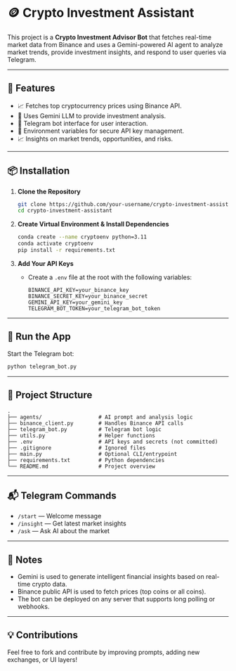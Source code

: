 # 🪙 Crypto Investment Assistant

This project is a **Crypto Investment Advisor Bot** that fetches real-time market data from Binance and uses a Gemini-powered AI agent to analyze market trends, provide investment insights, and respond to user queries via Telegram.

---

## 🚀 Features

* 📈 Fetches top cryptocurrency prices using Binance API.
* 🧠 Uses Gemini LLM to provide investment analysis.
* 🤖 Telegram bot interface for user interaction.
* 🔡️ Environment variables for secure API key management.
* 📈 Insights on market trends, opportunities, and risks.

---

## 📦 Installation

1. **Clone the Repository**

   ```bash
   git clone https://github.com/your-username/crypto-investment-assistant.git
   cd crypto-investment-assistant
   ```

2. **Create Virtual Environment & Install Dependencies**

   ```bash
   conda create --name cryptoenv python=3.11
   conda activate cryptoenv
   pip install -r requirements.txt
   ```

3. **Add Your API Keys**

   * Create a `.env` file at the root with the following variables:

     ```env
     BINANCE_API_KEY=your_binance_key
     BINANCE_SECRET_KEY=your_binance_secret
     GEMINI_API_KEY=your_gemini_key
     TELEGRAM_BOT_TOKEN=your_telegram_bot_token
     ```

---

## 🧪 Run the App

Start the Telegram bot:

```bash
python telegram_bot.py
```

---

## 📁 Project Structure

```
.
├── agents/                  # AI prompt and analysis logic
├── binance_client.py        # Handles Binance API calls
├── telegram_bot.py          # Telegram bot logic
├── utils.py                 # Helper functions
├── .env                     # API keys and secrets (not committed)
├── .gitignore               # Ignored files
├── main.py                  # Optional CLI/entrypoint
├── requirements.txt         # Python dependencies
└── README.md                # Project overview
```

---

## 📬 Telegram Commands

* `/start` — Welcome message
* `/insight` — Get latest market insights
* `/ask` — Ask AI about the market

---

## 📌 Notes

* Gemini is used to generate intelligent financial insights based on real-time crypto data.
* Binance public API is used to fetch prices (top coins or all coins).
* The bot can be deployed on any server that supports long polling or webhooks.

---

## 💡 Contributions

Feel free to fork and contribute by improving prompts, adding new exchanges, or UI layers!
